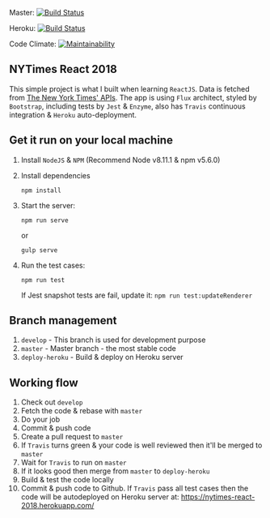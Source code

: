 Master: [![Build Status](https://travis-ci.org/BraveVN/nytimes_react.svg?branch=master)](https://travis-ci.org/BraveVN/nytimes_react)

Heroku: [![Build Status](https://travis-ci.org/BraveVN/nytimes_react.svg?branch=deploy-heroku)](https://travis-ci.org/BraveVN/nytimes_react)

Code Climate: [![Maintainability](https://api.codeclimate.com/v1/badges/c857590b6d4b7e2a97f5/maintainability)](https://codeclimate.com/github/BraveVN/nytimes_react/maintainability)

## NYTimes React 2018
This simple project is what I built when learning `ReactJS`. Data is fetched from [The New York Times' APIs](https://developer.nytimes.com/). The app is using `Flux` architect, styled by `Bootstrap`, including tests by `Jest` & `Enzyme`, also has `Travis` continuous integration & `Heroku` auto-deployment.

## Get it run on your local machine
1. Install `NodeJS` & `NPM` (Recommend Node v8.11.1 & npm v5.6.0)
2. Install dependencies

    `npm install`

3. Start the server:

    `npm run serve`

    or

    `gulp serve`

4. Run the test cases:

    `npm run test`

    If Jest snapshot tests are fail, update it: `npm run test:updateRenderer`

## Branch management
1. `develop` - This branch is used for development purpose
2. `master` - Master branch - the most stable code
3. `deploy-heroku` - Build & deploy on Heroku server

## Working flow
1. Check out `develop`
2. Fetch the code & rebase with `master`
3. Do your job
4. Commit & push code
5. Create a pull request to `master`
6. If `Travis` turns green & your code is well reviewed then it'll be merged to `master`
7. Wait for `Travis` to run on `master`
8. If it looks good then merge from `master` to `deploy-heroku`
9. Build & test the code locally
10. Commit & push code to Github. If `Travis` pass all test cases then the code will be autodeployed on Heroku server at: https://nytimes-react-2018.herokuapp.com/

